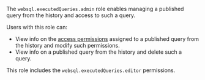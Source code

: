 The `websql.executedQueries.admin` role enables managing a published query from the history and access to such a query.

Users with this role can:
* View info on the [access permissions](../../../iam/concepts/access-control/index.md) assigned to a published query from the history and modify such permissions.
* View info on a published query from the history and delete such a query.

This role includes the `websql.executedQueries.editor` permissions.